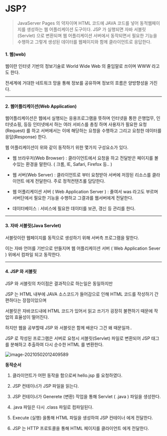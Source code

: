 # JSP?

> JavaServer Pages 의 약자이며 HTML 코드에 JAVA 코드를 넣어 동적웹페이지를 생성하는 웹 어플리케이션 도구이다. JSP 가 실행되면 자바 서블릿(Servlet) 으로 변환되며 웹 어플리케이션 서버에서 동작되면서 필요한 기능을 수행하고 그렇게 생성된 데이터를 웹페이지와 함께 클라이언트로 응답한다.



#### 1. 웹(web)

웹이란 인터넷 기반의 정보기술로 World Wide Web 의 줄임말로 쓰이며 WWW 라고도 한다.

전세계에 거대한 네트워크 망을 통해 정보를 공유하며 정보의 흐름은 양방향성을 가진다.



------



#### 2. 웹어플리케이션(Web Application)

웹어플리케이션은 웹에서 실행되는 응용프로그램을 뜻하며 인터넷을 통한 은행업무, 인터넷쇼핑, 등등 인터넷에서 하는 여러 서비스를 총칭 하며 사용자가 필요한 요청(Request) 를 하고 서버에서는 이에 해당하는 요청을 수행하고 그리고 요청한 데이터를 응답(Response) 한다.



웹 어플리케이션이 위와 같이 동작하기 위한 몇가지 구성요소가 있다.

- 웹 브라우저(Web Browser) : 클라이언트에서 요청을 하고 전달받은 페이지를 볼수있는 환경을 말한다. ( 크롬, IE, Safari, Firefox 등.. )

- 웹 서버(Web Server) : 클라이언트로 부터 요청받아 서버에 저장된 리소스를 클라이언트 에게 전달한다. 주로 정적컨텐츠롤 담당한다.

- 웹 어플리케이션 서버 ( Web Application Server ) : 줄여서 was 라고도 부르며 서버단에서 필요한 기능을 수행하고 그결과를 웹서버에게 전달한다.

- 데이터베이스 : 서비스에 필요한 데이터를 보관, 갱신 등 관리를 한다.



------



#### 3. 자바 서블릿(Java Servlet)

서블릿이란 웹페이지를 동적으로 생성하기 위해 서버측 프로그램을 말한다. 

이는 자바 언어를 기반으로 만들지며 웹 어플리케이션 서버 ( Web Application Sever ) 위에서 컴파일 되고 동작한다.



------



#### 4. JSP 와 서블릿

JSP 와 서블릿의 차이점은 결과적으로 하는일은 동일하지만 

JSP 는 HTML 내부에 JAVA 소스코드가 들어감으로 인해 HTML 코드를 작성하기 간편하다는 장점이있으며

서블릿은 자바코드내에 HTML 코드가 있어서 읽고 쓰기가 굉장히 불편하기 때문에 작업의 효율성이 떨어진다.



하지만 웹을 공부할때 JSP 와 서블릿은 함께 배운다 그건 왜 때문일까..

JSP 로 작성된 프로그램은 서버로 요청시 서블릿(Servlet) 파일로 변환되어 JSP 태그를 분해하고 추출하여 다시 순수한 HTML 를 변환한다.



![image-20210502012409589](C:\Users\aodeh\AppData\Roaming\Typora\typora-user-images\image-20210502012409589.png)





**동작순서**

1. 클라이언트가 어떤 동작을 함으로써 hello.jsp 를 요청하였다.

2. JSP 컨테이너가 JSP 파일을 읽는다.

3. JSP 컨테이너가 Generete (변환) 작업을 통해 Servlet ( .java ) 파일을 생성한다.

4. .java 파일은 다시 .class 파일로 컴파일된다.

5. Execute (실행) 을통해 HTML 파일을 생성하여 JSP 컨테이너 에게 전달한다.

6. JSP 는 HTTP 프로토콜을 통해 HTML 페이지를 클라이언트 에게 전달한다.

